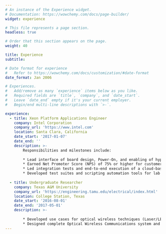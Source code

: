 ```yaml
---
# An instance of the Experience widget.
# Documentation: https://wowchemy.com/docs/page-builder/
widget: experience

# This file represents a page section.
headless: true

# Order that this section appears on the page.
weight: 40

title: Experience
subtitle:

# Date format for experience
#   Refer to https://wowchemy.com/docs/customization/#date-format
date_format: Jan 2006

# Experiences.
#   Add/remove as many `experience` items below as you like.
#   Required fields are `title`, `company`, and `date_start`.
#   Leave `date_end` empty if it's your current employer.
#   Begin/end multi-line descriptions with `>-`.

experience:
  - title: Xeon Platform Applications Engineer
    company: Intel Corporation
    company_url: 'https://www.intel.com'
    location: Santa Clara, California
    date_start: '2017-01-07'
    date_end: ''
    description: >-
        Responsibilities and milestones include:
        
        * Lead interface of board design, Power-On, and enabling of hyperscale systems used for AI training and Big Data analytics.
        * Earned Net Promoter Score (NPS) of 75% or higher for customer responsiveness, clarity of communicating results and problem solving.
        * Led integration tests and end-to-end execution of a cloud-based Xeon-SP provisioning feature.
        * Developed test suites and scripting automation tools for lab infrastructure and remote debugging tools.
        
  - title: Undergraduate Researcher
    company: Texas A&M University
    company_url: 'https://engineering.tamu.edu/electrical/index.html'
    location: College Station, Texas
    date_start: '2016-08-01'
    date_end: '2017-05-01'
    description: >-
        
        * Developed use cases for optical wireless techniques (Laser/LED) for future IoT (Internet of Things) applications. 
        * Designed complete Optical Wireless Communications system and developed simulations and experiments for testing in MATLAB and Python.
---
```


